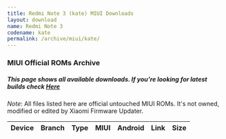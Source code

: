 ```yaml
---
title: Redmi Note 3 (kate) MIUI Downloads
layout: download
name: Redmi Note 3
codename: kate
permalink: /archive/miui/kate/
---
```

### MIUI Official ROMs Archive
##### This page shows all available downloads. If you're looking for latest builds check [Here](/miui/kate/)
*Note*: All files listed here are official untouched MIUI ROMs. It's not owned, modified or edited by Xiaomi Firmware Updater.


<div class="table-responsive-md" id="table-wrapper">
<table id="firmware" class="compact table table-striped table-hover table-sm">
    <thead class="thead-dark">
        <tr>
            <th>Device</th>
            <th>Branch</th>
            <th>Type</th>
            <th>MIUI</th>
            <th>Android</th>
            <th>Link</th>
            <th>Size</th>
        </tr>
    </thead>
    <script>loadMiuiDownloads('kate')</script>
</table>
</div>


